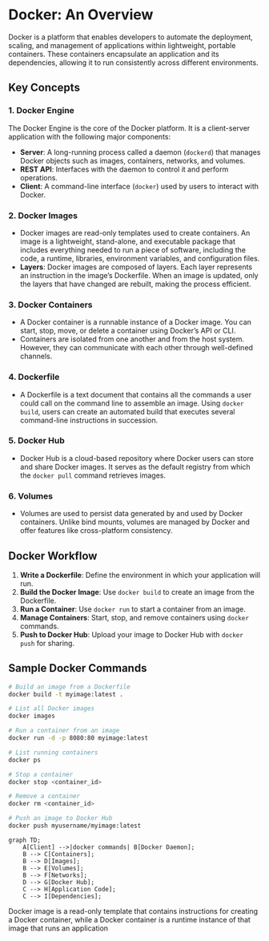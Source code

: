 # Docker: An Overview

Docker is a platform that enables developers to automate the deployment, scaling, and management of applications within lightweight, portable containers. These containers encapsulate an application and its dependencies, allowing it to run consistently across different environments.

## Key Concepts

### 1. **Docker Engine**
The Docker Engine is the core of the Docker platform. It is a client-server application with the following major components:
- **Server**: A long-running process called a daemon (`dockerd`) that manages Docker objects such as images, containers, networks, and volumes.
- **REST API**: Interfaces with the daemon to control it and perform operations.
- **Client**: A command-line interface (`docker`) used by users to interact with Docker.

### 2. **Docker Images**
- Docker images are read-only templates used to create containers. An image is a lightweight, stand-alone, and executable package that includes everything needed to run a piece of software, including the code, a runtime, libraries, environment variables, and configuration files.
- **Layers**: Docker images are composed of layers. Each layer represents an instruction in the image’s Dockerfile. When an image is updated, only the layers that have changed are rebuilt, making the process efficient.

### 3. **Docker Containers**
- A Docker container is a runnable instance of a Docker image. You can start, stop, move, or delete a container using Docker’s API or CLI.
- Containers are isolated from one another and from the host system. However, they can communicate with each other through well-defined channels.

### 4. **Dockerfile**
- A Dockerfile is a text document that contains all the commands a user could call on the command line to assemble an image. Using `docker build`, users can create an automated build that executes several command-line instructions in succession.

### 5. **Docker Hub**
- Docker Hub is a cloud-based repository where Docker users can store and share Docker images. It serves as the default registry from which the `docker pull` command retrieves images.

### 6. **Volumes**
- Volumes are used to persist data generated by and used by Docker containers. Unlike bind mounts, volumes are managed by Docker and offer features like cross-platform consistency.

## Docker Workflow

1. **Write a Dockerfile**: Define the environment in which your application will run.
2. **Build the Docker Image**: Use `docker build` to create an image from the Dockerfile.
3. **Run a Container**: Use `docker run` to start a container from an image.
4. **Manage Containers**: Start, stop, and remove containers using `docker` commands.
5. **Push to Docker Hub**: Upload your image to Docker Hub with `docker push` for sharing.

## Sample Docker Commands

```bash
# Build an image from a Dockerfile
docker build -t myimage:latest .

# List all Docker images
docker images

# Run a container from an image
docker run -d -p 8080:80 myimage:latest

# List running containers
docker ps

# Stop a container
docker stop <container_id>

# Remove a container
docker rm <container_id>

# Push an image to Docker Hub
docker push myusername/myimage:latest
```


```mermaid
graph TD;
    A[Client] -->|docker commands| B[Docker Daemon];
    B --> C[Containers];
    B --> D[Images];
    B --> E[Volumes];
    B --> F[Networks];
    D --> G[Docker Hub];
    C --> H[Application Code];
    C --> I[Dependencies];

```

Docker image is a read-only template that contains instructions for creating a Docker container, while a Docker container is a runtime instance of that image that runs an application